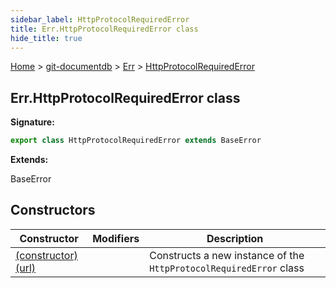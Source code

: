 ```yaml
---
sidebar_label: HttpProtocolRequiredError
title: Err.HttpProtocolRequiredError class
hide_title: true
---
```


[Home](./index.md) &gt; [git-documentdb](./git-documentdb.md) &gt; [Err](./git-documentdb.err.md) &gt; [HttpProtocolRequiredError](./git-documentdb.err.httpprotocolrequirederror.md)

## Err.HttpProtocolRequiredError class


<b>Signature:</b>

```typescript
export class HttpProtocolRequiredError extends BaseError 
```
<b>Extends:</b>

BaseError

## Constructors

|  Constructor | Modifiers | Description |
|  --- | --- | --- |
|  [(constructor)(url)](./git-documentdb.err.httpprotocolrequirederror._constructor_.md) |  | Constructs a new instance of the <code>HttpProtocolRequiredError</code> class |


